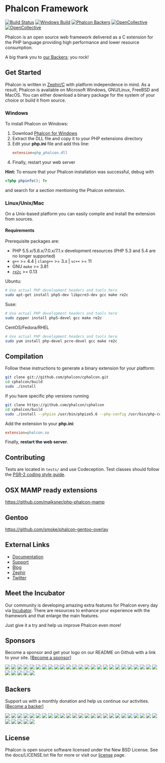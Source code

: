 # Phalcon Framework

[![Build Status](https://travis-ci.org/phalcon/cphalcon.svg?branch=master)](https://travis-ci.org/phalcon/cphalcon)
[![Windows Build](https://ci.appveyor.com/api/projects/status/github/sergeyklay/cphalcon?branch=master&svg=true)](https://ci.appveyor.com/project/sergeyklay/cphalcon/branch/master)
[![Phalcon Backers](https://img.shields.io/badge/phalcon-backers-99ddc0.svg)](https://github.com/phalcon/cphalcon/blob/master/BACKERS.md)
[![OpenCollective](https://opencollective.com/phalcon/backers/badge.svg)](#backers)
[![OpenCollective](https://opencollective.com/phalcon/sponsors/badge.svg)](#sponsors)


Phalcon is an open source web framework delivered as a C extension for the PHP language providing high performance and lower resource consumption.

A big thank you to [our Backers](https://github.com/phalcon/cphalcon/blob/master/BACKERS.md); you rock!

## Get Started

Phalcon is written in [Zephir/C](https://zephir-lang.com/) with platform independence in mind.
As a result, Phalcon is available on Microsoft Windows, GNU/Linux, FreeBSD and MacOS.
You can either download a binary package for the system of your choice or build it from source.

### Windows

To install Phalcon on Windows:

1. Download [Phalcon for Windows](https://phalconphp.com/en/download/windows)
2. Extract the DLL file and copy it to your PHP extensions directory
3. Edit your **php.ini** file and add this line:
   ```ini
   extension=php_phalcon.dll
   ```
4. Finally, restart your web server

**Hint:** To ensure that your Phalcon installation was successful, debug with
```php
<?php phpinfo(); ?>
```
and search for a section mentioning the Phalcon extension.

### Linux/Unix/Mac

On a Unix-based platform you can easily compile and install the extension from sources.

#### Requirements

Prerequisite packages are:

* PHP 5.5.x/5.6.x/7.0.x/7.1.x development resources (PHP 5.3 and 5.4 are no longer supported)
* `g++` >= 4.4 | `clang++` >= 3.x | `vc++` >= 11
* GNU `make` >= 3.81
* [`re2c`](http://re2c.org) >= 0.13

Ubuntu:

```bash
# Use actual PHP development headers and tools here
sudo apt-get install php5-dev libpcre3-dev gcc make re2c
```

Suse:

```bash
# Use actual PHP development headers and tools here
sudo zypper install php5-devel gcc make re2c
```

CentOS/Fedora/RHEL

```bash
# Use actual PHP development headers and tools here
sudo yum install php-devel pcre-devel gcc make re2c
```

## Compilation

Follow these instructions to generate a binary extension for your platform:

```bash
git clone git://github.com/phalcon/cphalcon.git
cd cphalcon/build
sudo ./install
```

If you have specific php versions running

```bash
git clone https://github.com/phalcon/cphalcon
cd cphalcon/build
sudo ./install --phpize /usr/bin/phpize5.6 --php-config /usr/bin/php-config5.6
```

Add the extension to your **php.ini**:

```ini
extension=phalcon.so
```

Finally, **restart the web server**.

## Contributing

Tests are located in `tests/` and use Codeception.
Test classes should follow the [PSR-2 coding style guide](https://github.com/php-fig/fig-standards/blob/master/accepted/PSR-2-coding-style-guide.md).

## OSX MAMP ready extensions

https://github.com/majksner/php-phalcon-mamp

## Gentoo

https://github.com/smoke/phalcon-gentoo-overlay

## External Links

* [Documentation](https://docs.phalconphp.com/)
* [Support](https://forum.phalconphp.com)
* [Blog](https://blog.phalconphp.com)
* [Zephir](https://zephir-lang.com/)
* [Twitter](https://twitter.com/phalconphp)

## Meet the Incubator

Our community is developing amazing extra features for Phalcon every day via [Incubator](https://github.com/phalcon/incubator).
There are resources to enhance your experience with the framework and that enlarge the main features.

Just give it a try and help us improve Phalcon even more!

## Sponsors

Become a sponsor and get your logo on our README on Github with a link to your site. [[Become a sponsor](https://opencollective.com/phalcon#sponsor)]

<a href="https://opencollective.com/phalcon/sponsor/0/website" target="_blank"><img src="https://opencollective.com/phalcon/sponsor/0/avatar.svg"></a>
<a href="https://opencollective.com/phalcon/sponsor/1/website" target="_blank"><img src="https://opencollective.com/phalcon/sponsor/1/avatar.svg"></a>
<a href="https://opencollective.com/phalcon/sponsor/2/website" target="_blank"><img src="https://opencollective.com/phalcon/sponsor/2/avatar.svg"></a>
<a href="https://opencollective.com/phalcon/sponsor/3/website" target="_blank"><img src="https://opencollective.com/phalcon/sponsor/3/avatar.svg"></a>
<a href="https://opencollective.com/phalcon/sponsor/4/website" target="_blank"><img src="https://opencollective.com/phalcon/sponsor/4/avatar.svg"></a>
<a href="https://opencollective.com/phalcon/sponsor/5/website" target="_blank"><img src="https://opencollective.com/phalcon/sponsor/5/avatar.svg"></a>
<a href="https://opencollective.com/phalcon/sponsor/6/website" target="_blank"><img src="https://opencollective.com/phalcon/sponsor/6/avatar.svg"></a>
<a href="https://opencollective.com/phalcon/sponsor/7/website" target="_blank"><img src="https://opencollective.com/phalcon/sponsor/7/avatar.svg"></a>
<a href="https://opencollective.com/phalcon/sponsor/8/website" target="_blank"><img src="https://opencollective.com/phalcon/sponsor/8/avatar.svg"></a>
<a href="https://opencollective.com/phalcon/sponsor/9/website" target="_blank"><img src="https://opencollective.com/phalcon/sponsor/9/avatar.svg"></a>
<a href="https://opencollective.com/phalcon/sponsor/10/website" target="_blank"><img src="https://opencollective.com/phalcon/sponsor/10/avatar.svg"></a>
<a href="https://opencollective.com/phalcon/sponsor/11/website" target="_blank"><img src="https://opencollective.com/phalcon/sponsor/11/avatar.svg"></a>
<a href="https://opencollective.com/phalcon/sponsor/12/website" target="_blank"><img src="https://opencollective.com/phalcon/sponsor/12/avatar.svg"></a>
<a href="https://opencollective.com/phalcon/sponsor/13/website" target="_blank"><img src="https://opencollective.com/phalcon/sponsor/13/avatar.svg"></a>
<a href="https://opencollective.com/phalcon/sponsor/14/website" target="_blank"><img src="https://opencollective.com/phalcon/sponsor/14/avatar.svg"></a>
<a href="https://opencollective.com/phalcon/sponsor/15/website" target="_blank"><img src="https://opencollective.com/phalcon/sponsor/15/avatar.svg"></a>
<a href="https://opencollective.com/phalcon/sponsor/16/website" target="_blank"><img src="https://opencollective.com/phalcon/sponsor/16/avatar.svg"></a>
<a href="https://opencollective.com/phalcon/sponsor/17/website" target="_blank"><img src="https://opencollective.com/phalcon/sponsor/17/avatar.svg"></a>
<a href="https://opencollective.com/phalcon/sponsor/18/website" target="_blank"><img src="https://opencollective.com/phalcon/sponsor/18/avatar.svg"></a>
<a href="https://opencollective.com/phalcon/sponsor/19/website" target="_blank"><img src="https://opencollective.com/phalcon/sponsor/19/avatar.svg"></a>
<a href="https://opencollective.com/phalcon/sponsor/20/website" target="_blank"><img src="https://opencollective.com/phalcon/sponsor/20/avatar.svg"></a>
<a href="https://opencollective.com/phalcon/sponsor/21/website" target="_blank"><img src="https://opencollective.com/phalcon/sponsor/21/avatar.svg"></a>
<a href="https://opencollective.com/phalcon/sponsor/22/website" target="_blank"><img src="https://opencollective.com/phalcon/sponsor/22/avatar.svg"></a>
<a href="https://opencollective.com/phalcon/sponsor/23/website" target="_blank"><img src="https://opencollective.com/phalcon/sponsor/23/avatar.svg"></a>
<a href="https://opencollective.com/phalcon/sponsor/24/website" target="_blank"><img src="https://opencollective.com/phalcon/sponsor/24/avatar.svg"></a>
<a href="https://opencollective.com/phalcon/sponsor/25/website" target="_blank"><img src="https://opencollective.com/phalcon/sponsor/25/avatar.svg"></a>
<a href="https://opencollective.com/phalcon/sponsor/26/website" target="_blank"><img src="https://opencollective.com/phalcon/sponsor/26/avatar.svg"></a>
<a href="https://opencollective.com/phalcon/sponsor/27/website" target="_blank"><img src="https://opencollective.com/phalcon/sponsor/27/avatar.svg"></a>
<a href="https://opencollective.com/phalcon/sponsor/28/website" target="_blank"><img src="https://opencollective.com/phalcon/sponsor/28/avatar.svg"></a>
<a href="https://opencollective.com/phalcon/sponsor/29/website" target="_blank"><img src="https://opencollective.com/phalcon/sponsor/29/avatar.svg"></a>

## Backers

Support us with a monthly donation and help us continue our activities. [[Become a backer](https://opencollective.com/phalcon#backer)]

<a href="https://opencollective.com/phalcon/backer/0/website" target="_blank"><img src="https://opencollective.com/phalcon/backer/0/avatar.svg"></a>
<a href="https://opencollective.com/phalcon/backer/1/website" target="_blank"><img src="https://opencollective.com/phalcon/backer/1/avatar.svg"></a>
<a href="https://opencollective.com/phalcon/backer/2/website" target="_blank"><img src="https://opencollective.com/phalcon/backer/2/avatar.svg"></a>
<a href="https://opencollective.com/phalcon/backer/3/website" target="_blank"><img src="https://opencollective.com/phalcon/backer/3/avatar.svg"></a>
<a href="https://opencollective.com/phalcon/backer/4/website" target="_blank"><img src="https://opencollective.com/phalcon/backer/4/avatar.svg"></a>
<a href="https://opencollective.com/phalcon/backer/5/website" target="_blank"><img src="https://opencollective.com/phalcon/backer/5/avatar.svg"></a>
<a href="https://opencollective.com/phalcon/backer/6/website" target="_blank"><img src="https://opencollective.com/phalcon/backer/6/avatar.svg"></a>
<a href="https://opencollective.com/phalcon/backer/7/website" target="_blank"><img src="https://opencollective.com/phalcon/backer/7/avatar.svg"></a>
<a href="https://opencollective.com/phalcon/backer/8/website" target="_blank"><img src="https://opencollective.com/phalcon/backer/8/avatar.svg"></a>
<a href="https://opencollective.com/phalcon/backer/9/website" target="_blank"><img src="https://opencollective.com/phalcon/backer/9/avatar.svg"></a>
<a href="https://opencollective.com/phalcon/backer/10/website" target="_blank"><img src="https://opencollective.com/phalcon/backer/10/avatar.svg"></a>
<a href="https://opencollective.com/phalcon/backer/11/website" target="_blank"><img src="https://opencollective.com/phalcon/backer/11/avatar.svg"></a>
<a href="https://opencollective.com/phalcon/backer/12/website" target="_blank"><img src="https://opencollective.com/phalcon/backer/12/avatar.svg"></a>
<a href="https://opencollective.com/phalcon/backer/13/website" target="_blank"><img src="https://opencollective.com/phalcon/backer/13/avatar.svg"></a>
<a href="https://opencollective.com/phalcon/backer/14/website" target="_blank"><img src="https://opencollective.com/phalcon/backer/14/avatar.svg"></a>
<a href="https://opencollective.com/phalcon/backer/15/website" target="_blank"><img src="https://opencollective.com/phalcon/backer/15/avatar.svg"></a>
<a href="https://opencollective.com/phalcon/backer/16/website" target="_blank"><img src="https://opencollective.com/phalcon/backer/16/avatar.svg"></a>
<a href="https://opencollective.com/phalcon/backer/17/website" target="_blank"><img src="https://opencollective.com/phalcon/backer/17/avatar.svg"></a>
<a href="https://opencollective.com/phalcon/backer/18/website" target="_blank"><img src="https://opencollective.com/phalcon/backer/18/avatar.svg"></a>
<a href="https://opencollective.com/phalcon/backer/19/website" target="_blank"><img src="https://opencollective.com/phalcon/backer/19/avatar.svg"></a>
<a href="https://opencollective.com/phalcon/backer/20/website" target="_blank"><img src="https://opencollective.com/phalcon/backer/20/avatar.svg"></a>
<a href="https://opencollective.com/phalcon/backer/21/website" target="_blank"><img src="https://opencollective.com/phalcon/backer/21/avatar.svg"></a>
<a href="https://opencollective.com/phalcon/backer/22/website" target="_blank"><img src="https://opencollective.com/phalcon/backer/22/avatar.svg"></a>
<a href="https://opencollective.com/phalcon/backer/23/website" target="_blank"><img src="https://opencollective.com/phalcon/backer/23/avatar.svg"></a>
<a href="https://opencollective.com/phalcon/backer/24/website" target="_blank"><img src="https://opencollective.com/phalcon/backer/24/avatar.svg"></a>
<a href="https://opencollective.com/phalcon/backer/25/website" target="_blank"><img src="https://opencollective.com/phalcon/backer/25/avatar.svg"></a>
<a href="https://opencollective.com/phalcon/backer/26/website" target="_blank"><img src="https://opencollective.com/phalcon/backer/26/avatar.svg"></a>
<a href="https://opencollective.com/phalcon/backer/27/website" target="_blank"><img src="https://opencollective.com/phalcon/backer/27/avatar.svg"></a>
<a href="https://opencollective.com/phalcon/backer/28/website" target="_blank"><img src="https://opencollective.com/phalcon/backer/28/avatar.svg"></a>
<a href="https://opencollective.com/phalcon/backer/29/website" target="_blank"><img src="https://opencollective.com/phalcon/backer/29/avatar.svg"></a>

## License
Phalcon is open source software licensed under the New BSD License. See the docs/LICENSE.txt file for more or visit our [license](https://license.phalconphp.com) page.
